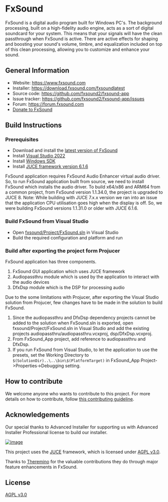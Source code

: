 # FxSound

FxSound is a digital audio program built for Windows PC's. The background processing, built on a high-fidelity audio engine, acts as a sort of digital soundcard for your system. This means that your signals will have the clean passthrough when FxSound is active. There are active effects for shaping and boosting your sound's volume, timbre, and equalization included on top of this clean processing, allowing you to customize and enhance your sound.

## General Information
* Website: https://www.fxsound.com
* Installer: https://download.fxsound.com/fxsoundlatest
* Source code: https://github.com/fxsound2/fxsound-app
* Issue tracker: https://github.com/fxsound2/fxsound-app/issues
* Forum: https://forum.fxsound.com
* [Donate to FxSound](https://www.paypal.com/donate/?hosted_button_id=JVNQGYXCQ2GPG)
  
## Build Instructions
### Prerequisites
* Download and install the [latest version of FxSound](https://download.fxsound.com/fxsoundlatest)
* Install [Visual Studio 2022](https://visualstudio.microsoft.com/vs)
* Install [Windows SDK](https://developer.microsoft.com/en-us/windows/downloads/windows-sdk)
* Install [JUCE framework version 6.1.6](https://github.com/juce-framework/JUCE/releases/tag/6.1.6)

FxSound application requires FxSound Audio Enhancer virtual audio driver. So, to run FxSound application built from source, we need to install FxSound which installs the audio driver.
To build x64/x86 and ARM64 from a common project, from FxSound version 1.1.34.0, the project is upgraded to JUCE 8.
Note: While building with JUCE 7.x.x version we ran into an issue that the application CPU utilisation goes high when the display is off. So, we were building FxSound versions 1.1.31.0 or older with JUCE 6.1.6.

### Build FxSound from Visual Studio
* Open [fxsound/Project/FxSound.sln](https://github.com/fxsound2/fxsound-app/blob/main/fxsound/Project/FxSound.sln) in Visual Studio
* Build the required configuration and platform and run

### Build after exporting the project form Projucer
FxSound application has three components. 
1. FxSound GUI application which uses JUCE framework
2. Audiopassthru module which is used by the application to interact with the audio devices
3. DfxDsp module which is the DSP for processing audio

Due to the some limitations with Projucer, after exporting the Visual Studio solution from Projucer, few changes have to be made in the solution to build FxSound.
1. Since the audiopassthru and DfxDsp dependency projects cannot be added to the solution when FxSound.sln is exported, open fxsound/Project/FxSound.sln in Visual Studio and add the existing projects audiopassthru/audiopassthru.vcxproj, dsp/DfxDsp.vcxproj.
2. From FxSound_App project, add reference to audiopassthru and DfxDsp.
3. If you run FxSound from Visual Studio, to let the application to use the presets, set the Working Directory to ```$(SolutionDir)..\..\bin\$(PlatformTarget)``` in FxSound_App Project->Properties->Debugging setting.

## How to contribute
We welcome anyone who wants to contribute to this project. For more details on how to contribute, follow [this contributing guideline](./CONTRIBUTING.md).

## Acknowledgements
Our special thanks to Advanced Installer for supporting us with Advanced Installer Professional license to build our installer.

[![image](https://github.com/user-attachments/assets/c133fe06-619c-4c17-bce9-f1cf051c5265)](https://www.advancedinstaller.com)

This project uses the [JUCE](https://juce.com) framework, which is licensed under [AGPL v3.0](https://github.com/juce-framework/JUCE/blob/master/LICENSE.md).

Thanks to [Theremino](https://www.theremino.com) for the valuable contributions they do through major feature enhancements in FxSound.

## License
[AGPL v3.0](https://github.com/fxsound2/fxsound-app/blob/main/LICENSE)
